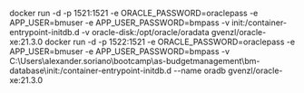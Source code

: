 docker run -d -p 1521:1521 -e ORACLE_PASSWORD=oraclepass -e APP_USER=bmuser -e APP_USER_PASSWORD=bmpass -v init:/container-entrypoint-initdb.d -v oracle-disk:/opt/oracle/oradata gvenzl/oracle-xe:21.3.0
docker run -d -p 1522:1521 -e ORACLE_PASSWORD=oraclepass -e APP_USER=bmuser -e APP_USER_PASSWORD=bmpass -v C:\Users\alexander.soriano\bootcamp\as-budgetmanagement\bm-database\init:/container-entrypoint-initdb.d --name oradb gvenzl/oracle-xe:21.3.0
